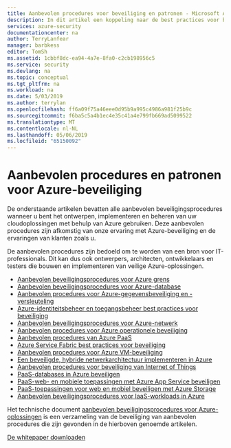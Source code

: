 ```yaml
---
title: Aanbevolen procedures voor beveiliging en patronen - Microsoft Azure | Microsoft Docs
description: In dit artikel een koppeling naar de best practices voor beveiliging en patronen voor verschillende Azure-resources.
services: azure-security
documentationcenter: na
author: TerryLanfear
manager: barbkess
editor: TomSh
ms.assetid: 1cbbf8dc-ea94-4a7e-8fa0-c2cb198956c5
ms.service: security
ms.devlang: na
ms.topic: conceptual
ms.tgt_pltfrm: na
ms.workload: na
ms.date: 5/03/2019
ms.author: terrylan
ms.openlocfilehash: ff6a09f75a46eee0d95b9a995c4986a981f25b9c
ms.sourcegitcommit: f6ba5c5a4b1ec4e35c41a4e799fb669ad5099522
ms.translationtype: MT
ms.contentlocale: nl-NL
ms.lasthandoff: 05/06/2019
ms.locfileid: "65150092"
---
```

# <a name="azure-security-best-practices-and-patterns"></a>Aanbevolen procedures en patronen voor Azure-beveiliging

De onderstaande artikelen bevatten alle aanbevolen beveiligingsprocedures wanneer u bent het ontwerpen, implementeren en beheren van uw cloudoplossingen met behulp van Azure gebruiken. Deze aanbevolen procedures zijn afkomstig van onze ervaring met Azure-beveiliging en de ervaringen van klanten zoals u.

De aanbevolen procedures zijn bedoeld om te worden van een bron voor IT-professionals. Dit kan dus ook ontwerpers, architecten, ontwikkelaars en testers die bouwen en implementeren van veilige Azure-oplossingen.

* [Aanbevolen beveiligingsprocedures voor Azure grens](../best-practices-network-security.md)
* [Aanbevolen beveiligingsprocedures voor Azure-database](azure-database-security-best-practices.md)
* [Aanbevolen procedures voor Azure-gegevensbeveiliging en -versleuteling](azure-security-data-encryption-best-practices.md)
* [Azure-identiteitsbeheer en toegangsbeheer best practices voor beveiliging](azure-security-identity-management-best-practices.md)
* [Aanbevolen beveiligingsprocedures voor Azure-netwerk](azure-security-network-security-best-practices.md)
* [Aanbevolen procedures voor Azure operationele beveiliging](azure-operational-security-best-practices.md)
* [Aanbevolen procedures van Azure PaaS](security-paas-deployments.md)
* [Azure Service Fabric best practices voor beveiliging](azure-service-fabric-security-best-practices.md)
* [Aanbevolen procedures voor Azure VM-beveiliging](azure-security-best-practices-vms.md)
* [Een beveiligde, hybride netwerkarchitectuur implementeren in Azure](../guidance/guidance-iaas-ra-secure-vnet-hybrid.md)
* [Aanbevolen procedures voor beveiliging van Internet of Things](azure-security-iot-best-practices.md)
* [PaaS-databases in Azure beveiligen](security-paas-applications-using-sql.md)
* [PaaS-web- en mobiele toepassingen met Azure App Service beveiligen](security-paas-applications-using-app-services.md)
* [PaaS-toepassingen voor web en mobiel beveiligen met Azure Storage](security-paas-applications-using-storage.md)
* [Aanbevolen beveiligingsprocedures voor IaaS-workloads in Azure](azure-security-iaas.md)

Het technische document [aanbevolen beveiligingsprocedures voor Azure-oplossingen](https://azure.microsoft.com/resources/security-best-practices-for-azure-solutions) is een verzameling van de beveiliging van aanbevolen procedures die zijn gevonden in de hierboven genoemde artikelen.

[De whitepaper downloaden](https://azure.microsoft.com/mediahandler/files/resourcefiles/security-best-practices-for-azure-solutions/Azure%20Security%20Best%20Practices.pdf)
